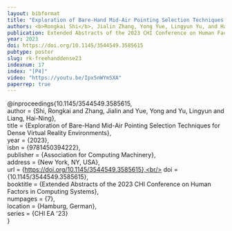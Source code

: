 ```yaml
---
layout: bibformat
title: "Exploration of Bare-Hand Mid-Air Pointing Selection Techniques for Dense Virtual Reality Environments"
authors: <b>Rongkai Shi</b>, Jialin Zhang, Yong Yue, Lingyun Yu, and Hai-Ning Liang
publication: Extended Abstracts of the 2023 CHI Conference on Human Factors in Computing Systems (CHI EA '23)
year: 2023
doi: https://doi.org/10.1145/3544549.3585615
pubtype: poster
slug: rk-freehanddense23
indexnum: 17
index: "[P4]"
video: "https://youtu.be/Ipx5nWYmSXA"
paperrep: true
---
```


@inproceedings{10.1145/3544549.3585615,<br/>
author = {Shi, Rongkai and Zhang, Jialin and Yue, Yong and Yu, Lingyun and Liang, Hai-Ning},<br/>
title = {Exploration of Bare-Hand Mid-Air Pointing Selection Techniques for Dense Virtual Reality Environments},<br/>
year = {2023},<br/>
isbn = {9781450394222},<br/>
publisher = {Association for Computing Machinery},<br/>
address = {New York, NY, USA},<br/>
url = {https://doi.org/10.1145/3544549.3585615},<br/>
doi = {10.1145/3544549.3585615},<br/>
booktitle = {Extended Abstracts of the 2023 CHI Conference on Human Factors in Computing Systems},<br/>
numpages = {7},<br/>
location = {Hamburg, German},<br/>
series = {CHI EA '23}<br/>
}
